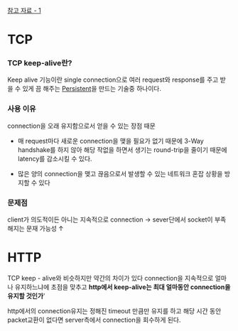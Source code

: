 [참고 자료 - 1](https://velog.io/@jihwankim94/Network-TCP-HTTP-Keep-alive)
# TCP
### TCP keep-alive란?
Keep alive 기능이란 single connection으로 여러 request와 response를 주고 받을 수 있게 끔 해주는 [Persistent](StudyFile/백엔드/이론/단어록/Persistent)을 만드는 기술중 하나이다.


### 사용 이유
connection을 오래 유지함으로서 얻을 수 있는 장점 때문
- 매 request마다 새로운 connection을 맺을 필요가 없기 때문에 3-Way handshake를 하지 않아 해당 작없을 하면서 생기는 round-trip을 줄이기 때문에 latency를 감소시킬 수 있다.

- 많은 양의 connection을 맺고 끊음으로서 발생할 수 있는 네트워크 혼잡 상황을 방지할 수 있다

### 문제점
client가 의도적이든 아니는 지속적으로 connection 
	-> sever단에서 socket이 부족해지는 문재 가능성 ↑


# HTTP
TCP keep - alive와 비슷하지만 약간의 차이가 있다
connection을 지속적으로 얼마나 유지하느냐에 초점을 맞추고 **http에서 keep-alive는 최대 얼마동안 connection을 유지할 것인가**'


http에서의 connection유지는 정해진 timeout 만큼만 유지를 하고 해당 시간 동안 packet교환이 없다면 server측에서 connection을 회수하게 된다.